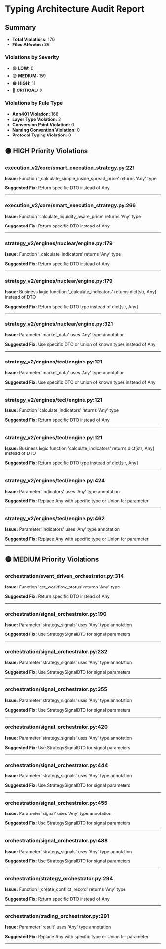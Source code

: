 # Typing Architecture Audit Report

## Summary

- **Total Violations:** 170
- **Files Affected:** 36

### Violations by Severity

- 🟢 **LOW:** 0
- 🟡 **MEDIUM:** 159
- 🟠 **HIGH:** 11
- 🔴 **CRITICAL:** 0

### Violations by Rule Type

- **Ann401 Violation:** 168
- **Layer Type Violation:** 2
- **Conversion Point Violation:** 0
- **Naming Convention Violation:** 0
- **Protocol Typing Violation:** 0

## 🟠 HIGH Priority Violations

### execution_v2/core/smart_execution_strategy.py:221

**Issue:** Function '_calculate_simple_inside_spread_price' returns 'Any' type

**Suggested Fix:** Return specific DTO instead of Any

---

### execution_v2/core/smart_execution_strategy.py:266

**Issue:** Function 'calculate_liquidity_aware_price' returns 'Any' type

**Suggested Fix:** Return specific DTO instead of Any

---

### strategy_v2/engines/nuclear/engine.py:179

**Issue:** Function '_calculate_indicators' returns 'Any' type

**Suggested Fix:** Return specific DTO instead of Any

---

### strategy_v2/engines/nuclear/engine.py:179

**Issue:** Business logic function '_calculate_indicators' returns dict[str, Any] instead of DTO

**Suggested Fix:** Return specific DTO type instead of dict[str, Any]

---

### strategy_v2/engines/nuclear/engine.py:321

**Issue:** Parameter 'market_data' uses 'Any' type annotation

**Suggested Fix:** Use specific DTO or Union of known types instead of Any

---

### strategy_v2/engines/tecl/engine.py:121

**Issue:** Parameter 'market_data' uses 'Any' type annotation

**Suggested Fix:** Use specific DTO or Union of known types instead of Any

---

### strategy_v2/engines/tecl/engine.py:121

**Issue:** Function 'calculate_indicators' returns 'Any' type

**Suggested Fix:** Return specific DTO instead of Any

---

### strategy_v2/engines/tecl/engine.py:121

**Issue:** Business logic function 'calculate_indicators' returns dict[str, Any] instead of DTO

**Suggested Fix:** Return specific DTO type instead of dict[str, Any]

---

### strategy_v2/engines/tecl/engine.py:424

**Issue:** Parameter 'indicators' uses 'Any' type annotation

**Suggested Fix:** Replace Any with specific type or Union for parameter

---

### strategy_v2/engines/tecl/engine.py:462

**Issue:** Parameter 'indicators' uses 'Any' type annotation

**Suggested Fix:** Replace Any with specific type or Union for parameter

---

## 🟡 MEDIUM Priority Violations

### orchestration/event_driven_orchestrator.py:314

**Issue:** Function 'get_workflow_status' returns 'Any' type

**Suggested Fix:** Return specific DTO instead of Any

---

### orchestration/signal_orchestrator.py:190

**Issue:** Parameter 'strategy_signals' uses 'Any' type annotation

**Suggested Fix:** Use StrategySignalDTO for signal parameters

---

### orchestration/signal_orchestrator.py:232

**Issue:** Parameter 'strategy_signals' uses 'Any' type annotation

**Suggested Fix:** Use StrategySignalDTO for signal parameters

---

### orchestration/signal_orchestrator.py:355

**Issue:** Parameter 'strategy_signals' uses 'Any' type annotation

**Suggested Fix:** Use StrategySignalDTO for signal parameters

---

### orchestration/signal_orchestrator.py:420

**Issue:** Parameter 'strategy_signals' uses 'Any' type annotation

**Suggested Fix:** Use StrategySignalDTO for signal parameters

---

### orchestration/signal_orchestrator.py:444

**Issue:** Parameter 'strategy_signals' uses 'Any' type annotation

**Suggested Fix:** Use StrategySignalDTO for signal parameters

---

### orchestration/signal_orchestrator.py:455

**Issue:** Parameter 'signal' uses 'Any' type annotation

**Suggested Fix:** Use StrategySignalDTO for signal parameters

---

### orchestration/signal_orchestrator.py:488

**Issue:** Parameter 'strategy_signals' uses 'Any' type annotation

**Suggested Fix:** Use StrategySignalDTO for signal parameters

---

### orchestration/strategy_orchestrator.py:294

**Issue:** Function '_create_conflict_record' returns 'Any' type

**Suggested Fix:** Return specific DTO instead of Any

---

### orchestration/trading_orchestrator.py:291

**Issue:** Parameter 'result' uses 'Any' type annotation

**Suggested Fix:** Replace Any with specific type or Union for parameter

---

